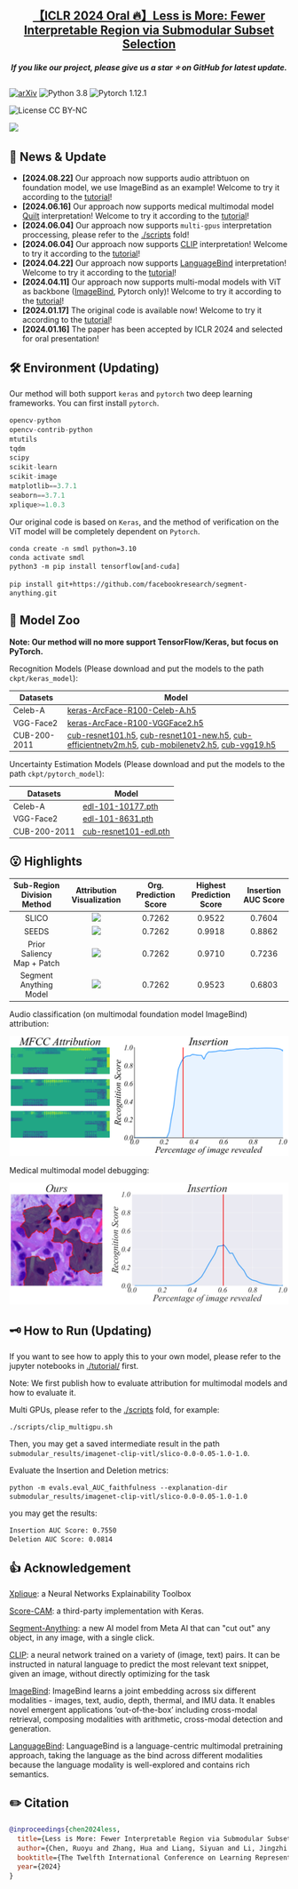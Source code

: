<h2 align="center"> <a href="https://openreview.net/forum?id=jKTUlxo5zy">【ICLR 2024 Oral 🔥】Less is More: Fewer Interpretable Region via Submodular Subset Selection</a></h2>
<h5 align="center"> If you like our project, please give us a star ⭐ on GitHub for latest update.  </h2>

[![arXiv](https://img.shields.io/badge/Arxiv-2402.09164-b31b1b.svg?logo=arXiv)](https://arxiv.org/abs/2402.09164)
![Python 3.8](https://img.shields.io/badge/python-3.8-green.svg?style=plastic)
![Pytorch 1.12.1](https://img.shields.io/badge/pytorch-1.12.1-green.svg?style=plastic)
<!-- ![TensorFlow 2.12.0](https://img.shields.io/badge/tensorflow-2.12.0-green.svg?style=plastic) -->
![License CC BY-NC](https://img.shields.io/badge/license-Apache_2.0-green.svg?style=plastic)

![](./image/abstract.gif)

## 📰 News & Update

- **[2024.08.22]** Our approach now supports audio attribtuon on foundation model, we use ImageBind as an example! Welcome to try it according to the [tutorial](./tutorial/tutorial-vggsound_attribution.ipynb)!
- **[2024.06.16]** Our approach now supports medical multimodal model [Quilt](https://github.com/wisdomikezogwo/quilt1m/) interpretation! Welcome to try it according to the [tutorial](./tutorial/tutorial-submodular-quilt.ipynb)!
- **[2024.06.04]** Our approach now supports `multi-gpus` interpretation proccessing, please refer to the [./scripts](./scripts) fold!
- **[2024.06.04]** Our approach now supports [CLIP](https://github.com/openai/CLIP) interpretation! Welcome to try it according to the [tutorial](./tutorial/tutorial-submodular-clip-vitl.ipynb)!
- **[2024.04.22]** Our approach now supports [LanguageBind](https://github.com/PKU-YuanGroup/LanguageBind) interpretation! Welcome to try it according to the [tutorial](./tutorial/tutorial-submodular-languagebind.ipynb)!
- **[2024.04.11]** Our approach now supports multi-modal models with ViT as backbone ([ImageBind](https://github.com/facebookresearch/ImageBind), Pytorch only)! Welcome to try it according to the [tutorial](./tutorial/tutorial-submodular-imagebind.ipynb)!
- **[2024.01.17]** The original code is available now! Welcome to try it according to the [tutorial](./tutorial/tutorial-submodular-cub.ipynb)!
- **[2024.01.16]** The paper has been accepted by ICLR 2024 and selected for oral presentation!

## 🛠️ Environment (Updating)

Our method will both support `keras` and `pytorch` two deep learning frameworks. You can first install `pytorch`.

```python
opencv-python
opencv-contrib-python
mtutils
tqdm
scipy
scikit-learn
scikit-image
matplotlib==3.7.1
seaborn==3.7.1
xplique>=1.0.3
```

Our original code is based on `Keras`, and the method of verification on the ViT model will be completely dependent on `Pytorch`.

```
conda create -n smdl python=3.10
conda activate smdl
python3 -m pip install tensorflow[and-cuda]

pip install git+https://github.com/facebookresearch/segment-anything.git
```

## 🐳 Model Zoo

**Note: Our method will no more support TensorFlow/Keras, but focus on PyTorch.**

Recognition Models (Please download and put the models to the path `ckpt/keras_model`):

| Datasets | Model |
| -|-|
| Celeb-A | [keras-ArcFace-R100-Celeb-A.h5](https://huggingface.co/RuoyuChen/SMDL-Attribution/resolve/main/keras_model/keras-ArcFace-R100-Celeb-A.h5?download=true) |
| VGG-Face2  | [keras-ArcFace-R100-VGGFace2.h5](https://huggingface.co/RuoyuChen/SMDL-Attribution/blob/main/keras_model/keras-ArcFace-R100-VGGFace2.h5)  |
| CUB-200-2011 | [cub-resnet101.h5](https://huggingface.co/RuoyuChen/SMDL-Attribution/resolve/main/keras_model/cub-resnet101.h5?download=true), [cub-resnet101-new.h5](https://huggingface.co/RuoyuChen/SMDL-Attribution/resolve/main/keras_model/cub-resnet101-new.h5?download=true), [cub-efficientnetv2m.h5](https://huggingface.co/RuoyuChen/SMDL-Attribution/resolve/main/keras_model/cub-efficientnetv2m.h5?download=true), [cub-mobilenetv2.h5](https://huggingface.co/RuoyuChen/SMDL-Attribution/resolve/main/keras_model/cub-mobilenetv2.h5?download=true), [cub-vgg19.h5](https://huggingface.co/RuoyuChen/SMDL-Attribution/resolve/main/keras_model/cub-vgg19.h5?download=true)|

Uncertainty Estimation Models (Please download and put the models to the path `ckpt/pytorch_model`):

| Datasets | Model |
| -|-|
|Celeb-A| [edl-101-10177.pth](https://huggingface.co/RuoyuChen/SMDL-Attribution/resolve/main/pytorch_model/edl-101-10177.pth?download=true) |
| VGG-Face2 | [edl-101-8631.pth](https://huggingface.co/RuoyuChen/SMDL-Attribution/resolve/main/pytorch_model/edl-101-8631.pth?download=true) |
| CUB-200-2011 | [cub-resnet101-edl.pth](https://huggingface.co/RuoyuChen/SMDL-Attribution/resolve/main/pytorch_model/cub-resnet101-edl.pth?download=true) |

## 😮 Highlights

|Sub-Region Division Method| Attribution Visualization | Org. Prediction Score | Highest Prediction Score | Insertion AUC Score | 
|:--:|:--:|:--:|:--:|:--:|
| SLICO | ![](image/slico.png) | 0.7262 | 0.9522 | 0.7604 |
| SEEDS | ![](image/seeds.png) | 0.7262 | 0.9918 | 0.8862 |
| Prior Saliency Map + Patch | ![](image/prior_saliency_division.png) | 0.7262 | 0.9710 | 0.7236 |
| Segment Anything Model | ![](image/sam.png) | 0.7262 | 0.9523 | 0.6803 |

Audio classification (on multimodal foundation model ImageBind) attribution:

![](image/sound.png)

Medical multimodal model debugging:

![](image/medical_debug.jpg)

## 🗝️ How to Run (Updating)

If you want to see how to apply this to your own model, please refer to the jupyter notebooks in [./tutorial/](./tutorial/) first.

Note: We first publish how to evaluate attribution for multimodal models and how to evaluate it.

Multi GPUs, please refer to the [./scripts](./scripts) fold, for example:

```shell
./scripts/clip_multigpu.sh
```

Then, you may get a saved intermediate result in the path `submodular_results/imagenet-clip-vitl/slico-0.0-0.05-1.0-1.0`.

Evaluate the Insertion and Deletion metrics:

```shell
python -m evals.eval_AUC_faithfulness --explanation-dir submodular_results/imagenet-clip-vitl/slico-0.0-0.05-1.0-1.0
```

you may get the results:

```
Insertion AUC Score: 0.7550
Deletion AUC Score: 0.0814
```

<!-- ### 1. Generate prior saliency map -->


<!-- First, the priori saliency maps for sub-region division needs to be generated.

```
CUDA_VISIBLE_DEVICES=0 python generate_explanation_maps.py
```

Don't forget to open this file and revise the variable `mode` and `net_mode`:

- `mode`: ["Celeb-A", "VGGFace2", "CUB", "CUB-FAIR"]

- `net_mode`: ["resnet", "efficientnet", "vgg19", "mobilenetv2"], note that these net_mode only for `mode` is CUB-FAIR.



### 2. Compute attribution

```
CUDA_VISIBLE_DEVICES=0 python smdl_explanation.py
``` -->

## 👍 Acknowledgement

[Xplique](https://deel-ai.github.io/xplique/latest/): a Neural Networks Explainability Toolbox

[Score-CAM](https://github.com/tabayashi0117/Score-CAM/): a third-party implementation with Keras.

[Segment-Anything](https://github.com/facebookresearch/segment-anything): a new AI model from Meta AI that can "cut out" any object, in any image, with a single click.

[CLIP](https://github.com/openai/CLIP): a neural network trained on a variety of (image, text) pairs. It can be instructed in natural language to predict the most relevant text snippet, given an image, without directly optimizing for the task

[ImageBind](https://github.com/facebookresearch/ImageBind): ImageBind learns a joint embedding across six different modalities - images, text, audio, depth, thermal, and IMU data. It enables novel emergent applications ‘out-of-the-box’ including cross-modal retrieval, composing modalities with arithmetic, cross-modal detection and generation.

[LanguageBind](https://github.com/PKU-YuanGroup/LanguageBind): LanguageBind is a language-centric multimodal pretraining approach, taking the language as the bind across different modalities because the language modality is well-explored and contains rich semantics.

## ✏️ Citation

```bibtex
@inproceedings{chen2024less,
  title={Less is More: Fewer Interpretable Region via Submodular Subset Selection},
  author={Chen, Ruoyu and Zhang, Hua and Liang, Siyuan and Li, Jingzhi and Cao, Xiaochun},
  booktitle={The Twelfth International Conference on Learning Representations},
  year={2024}
}
```

